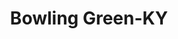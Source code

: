 ---
title: Bowling Green-KY
slug: bowling-green-ky
f_state:
- cms/state/kentucky.md
f_locations:
- cms/payday-loan/advance-america-2796.md
- cms/payday-loan/advance-america-2797.md
- cms/payday-loan/advance-america-2798.md
- cms/payday-loan/advance-america-2799.md
- cms/payday-loan/advanced-till-payday-3542.md
- cms/payday-loan/advanced-till-payday-3543.md
- cms/payday-loan/anth-em-blue-cross-and-blue-shield---group-sales-4586.md
- cms/payday-loan/bluegrass-check-advance-5343.md
- cms/payday-loan/bluegrass-check-advance-5344.md
- cms/payday-loan/bluegrass-check-advance-5345.md
- cms/payday-loan/c-b-s-check-advance-5654.md
- cms/payday-loan/c-b-s-check-advance-5655.md
- cms/payday-loan/c-b-s-check-advance-5656.md
- cms/payday-loan/cash-connection-inc-6928.md
- cms/payday-loan/cash-etc-7082.md
- cms/payday-loan/cash-express-7398.md
- cms/payday-loan/cash-express-7399.md
- cms/payday-loan/cash-express-7400.md
- cms/payday-loan/cash-express-llc-7506.md
- cms/payday-loan/cash-express-llc-7507.md
- cms/payday-loan/cash-tree-8823.md
- cms/payday-loan/cashland-9345.md
- cms/payday-loan/cashland-kbg-9427.md
- cms/payday-loan/check-advance-10368.md
- cms/payday-loan/check-advanced-of-ky-10440.md
- cms/payday-loan/check-into-cash-12805.md
- cms/payday-loan/check-into-cash-12806.md
- cms/payday-loan/check-into-cash-12807.md
- cms/payday-loan/check-into-cash-kentucky-llc-13228.md
- cms/payday-loan/checks-ect-western-gateway-14627.md
- cms/payday-loan/checks-etc-14631.md
- cms/payday-loan/checks-etc-14632.md
- cms/payday-loan/checks-etc-14633.md
- cms/payday-loan/checks-etc-14634.md
- cms/payday-loan/checks-etc-14635.md
- cms/payday-loan/checks-etc-14636.md
- cms/payday-loan/checks-etc-14637.md
- cms/payday-loan/checks-etc-14638.md
- cms/payday-loan/checks-etc-14639.md
- cms/payday-loan/checks-etc-14640.md
- cms/payday-loan/checks-etc-14641.md
- cms/payday-loan/checks-etc-14642.md
- cms/payday-loan/checks-etc-14643.md
- cms/payday-loan/checks-etc-14644.md
- cms/payday-loan/express-check-advance-17086.md
- cms/payday-loan/express-check-advance-17087.md
- cms/payday-loan/gunsmoke-pawn-19253.md
- cms/payday-loan/gunsmoke-pawn-19254.md
- cms/payday-loan/kentucky-cash-19994.md
- cms/payday-loan/kentucky-cash-19995.md
- cms/payday-loan/lendnation-20363.md
- cms/payday-loan/payday-usa-24134.md
- cms/payday-loan/peoples-cash-advance-24306.md
- cms/payday-loan/peoples-cash-advance-24307.md
- cms/payday-loan/powell-enterprises-24565.md
- cms/payday-loan/quick-cash-inc-25175.md
- cms/payday-loan/quick-cash-inc-25176.md
updated-on: '2024-05-30T13:41:28.615Z'
created-on: '2024-05-30T13:41:28.615Z'
published-on: '2024-05-30T13:54:32.469Z'
f_city: Bowling Green
layout: '[city].html'
tags: city
---
